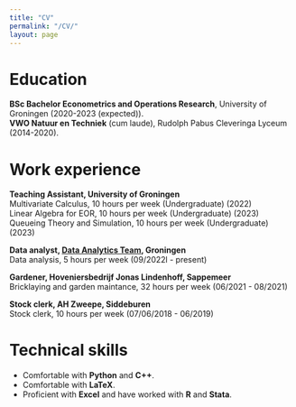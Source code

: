 ```yaml
---
title: "CV"
permalink: "/CV/"
layout: page
---
```


# Education
**BSc Bachelor Econometrics and Operations Research**, University of Groningen (2020-2023 (expected)). <br>
**VWO Natuur en Techniek** (cum laude), Rudolph Pabus Cleveringa Lyceum (2014-2020).

# Work experience
**Teaching Assistant, University of Groningen** <br />
Multivariate Calculus, 10 hours per week (Undergraduate) (2022)  <br>
Linear Algebra for EOR, 10 hours per week (Undergraduate) (2023) <br>
Queueing Theory and Simulation, 10 hours per week (Undergraduate) (2023)


**Data analyst, [Data Analytics Team](https://www.analyticsteam.nl/), Groningen**  <br />
Data analysis, 5 hours per week (09/2022l - present)


**Gardener, Hoveniersbedrijf Jonas Lindenhoff, Sappemeer** <br />
Bricklaying and garden maintance, 32 hours per week (06/2021 - 08/2021)


**Stock clerk, AH Zweepe, Siddeburen** <br />
Stock clerk, 10 hours per week (07/06/2018 - 06/2019)

# Technical skills
- Comfortable with **Python** and **C++**.
- Comfortable with **LaTeX**.
- Proficient with **Excel** and have worked with **R** and **Stata**.
